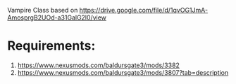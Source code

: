 Vampire Class based on https://drive.google.com/file/d/1qvOG1JmA-AmosprgB2UOd-a31GalG2l0/view

# Requirements:
1. https://www.nexusmods.com/baldursgate3/mods/3382
2. https://www.nexusmods.com/baldursgate3/mods/3807?tab=description
